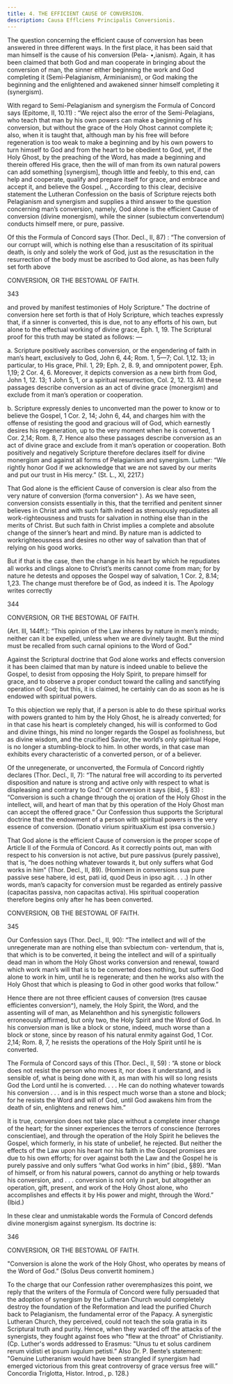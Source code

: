 ```yaml
---
title: 4. THE EFFICIENT CAUSE OF CONVERSION.
description: Causa Efflciens Principalis Conversionis.
---
```


The question concerning the efficient cause of conversion has been answered in three different ways. In the first place, it has been said that man himself is the cause of his conversion (Pela- •,ianism). Again, it has been claimed that both God and man cooperate in bringing about the conversion of man, the sinner either beginning the work and God completing it (Semi-Pelagianism, Arminianism), or God making the beginning and the enlightened and awakened sinner himself completing it (synergism). 

With regard to Semi-Pelagianism and synergism the Formula of Concord says (Epitome, II, 10.11) : “We reject also the error of the Semi-Pelagians, who teach that man by his own powers can make a beginning of his conversion, but without the grace of the Holy Ohost cannot complete it; also, when it is taught that, although man by his free will before regeneration is too weak to make a beginning and by his own powers to turn himself to God and from the heart to be obedient to God, yet, if the Holy Ghost, by the preaching of the Word, has made a beginning and therein offered His grace, then the will of man from its own natural powers can add something [synergism], though little and feebly, to this end, can help and cooperate, qualify and prepare itself for grace, and embrace and accept it, and believe the Gospel. ,, According to this clear, decisive statement the Lutheran Confession on the basis of Scripture rejects both Pelagianism and synergism and supplies a third answer to the question concerning man’s conversion, namely, Ood alone is the efficient Cause of conversion (divine monergism), while the sinner (subiectum convertendum) conducts himself mere, or pure, passive. 

Of this the Formula of Concord says (Thor. Decl., II, 87) : “The conversion of our corrupt will, which is nothing else than a resuscitation of its spiritual death, is only and solely the work of God, just as the resuscitation in the resurrection of the body must be ascribed to God alone, as has been fully set forth above 



CONVERSION, OR THE BESTOWAL OF FAITH. 


343 


and proved by manifest testimonies of Holy Scripture.” The doctrine of conversion here set forth is that of Holy Scripture, which teaches expressly that, if a sinner is converted, this is due, not to any efforts of his own, but alone to the effectual working of divine grace, Eph. 1, 19. The Scriptural proof for this truth may be stated as follows: — 

a. Scripture positively ascribes conversion, or the engendering of faith in man’s heart, exclusively to God, John 6, 44; Rom. 1, 5—7; Col. 1,12. 13; in particular, to His grace, Phil. 1, 29; Eph. 2, 8. 9, and omnipotent power, Eph. 1,19; 2 Cor. 4, 6. Moreover, it depicts conversion as a new birth from God, John 1, 12. 13; 1 John 5, 1, or a spiritual resurrection, Col. 2, 12. 13. All these passages describe conversion as an act of divine grace (monergism) and exclude from it man’s operation or cooperation. 

b. Scripture expressly denies to unconverted man the power to know or to believe the Gospel, 1 Cor. 2, 14; John 6, 44, and charges him with the offense of resisting the good and gracious will of God, which earnestly desires his regeneration, up to the very moment when he is converted, 1 Cor. 2,14; Rom. 8, 7. Hence also these passages describe conversion as an act of divine grace and exclude from it man’s operation or cooperation. Both positively and negatively Scripture therefore declares itself for divine monergism and against all forms of Pelagianism and synergism. Luther: “We rightly honor God if we acknowledge that we are not saved by our merits and put our trust in His mercy.” (St. L., XI, 2217.) 

That God alone is the efficient Cause of conversion is clear also from the very nature of conversion (forma conversion^ ). As we have seen, conversion consists essentially in this, that the terrified and penitent sinner believes in Christ and with such faith indeed as strenuously repudiates all work-righteousness and trusts for salvation in nothing else than in the merits of Christ. But such faith in Christ implies a complete and absolute change of the sinner’s heart and mind. By nature man is addicted to workrighteousness and desires no other way of salvation than that of relying on his good works. 

But if that is the case, then the change in his heart by which he repudiates all works and clings alone to Christ’s merits cannot come from man; for by nature he detests and opposes the Gospel way of salvation, 1 Cor. 2, 8.14; 1,23. The change must therefore be of God, as indeed it is. The Apology writes correctly 



344 


CONVERSION, OR THE BESTOWAL OF FAITH. 


(Art. Ill, 144ff.): “This opinion of the Law inheres by nature in men’s minds; neither can it be expelled, unless when we are divinely taught. But the mind must be recalled from such carnal opinions to the Word of God.” 

Against the Scriptural doctrine that God alone works and effects conversion it has been claimed that man by nature is indeed unable to believe the Gospel, to desist from opposing the Holy Spirit, to prepare himself for grace, and to observe a proper conduct toward the calling and sanctifying operation of God; but this, it is claimed, he certainly can do as soon as he is endowed with spiritual powers. 

To this objection we reply that, if a person is able to do these spiritual works with powers granted to him by the Holy Ghost, he is already converted; for in that case his heart is completely changed, his will is conformed to God and divine things, his mind no longer regards the Gospel as foolishness, but as divine wisdom, and the crucified Savior, the world’s only spiritual Hope, is no longer a stumbling-block to him. In other words, in that case man exhibits every characteristic of a converted person, or of a believer. 

Of the unregenerate, or unconverted, the Formula of Concord rightly declares (Thor. Decl., II, 7): “The natural free will according to its perverted disposition and nature is strong and active only with respect to what is displeasing and contrary to God.” Of conversion it says (ibid., § 83) : “Conversion is such a change through the oj oration of the Holy Ghost in the intellect, will, and heart of man that by this operation of the Holy Ghost man can accept the offered grace.” Our Confession thus supports the Scriptural doctrine that the endowment of a person with spiritual powers is the very essence of conversion. (Donatio virium spirituaXium est ipsa conversio.) 

That God alone is the efficient Cause of conversion is the proper scope of Article II of the Formula of Concord. As it correctly points out, man with respect to his conversion is not active, but pure passivus (purely passive), that is, “he does nothing whatever towards it, but only suffers what God works in him” (Thor. Decl., II, 89). (Hominem in conversions sua pure passive sese habere, id est, pati id, quod Deus in ipso agit. . . .) In other words, man’s capacity for conversion must be regarded as entirely passive (capacitas passiva, non capacitas activa). His spiritual cooperation therefore begins only after he has been converted. 



CONVERSION, OB THE BESTOWAL OF FAITH. 


345 


Our Confession says (Thor. Decl., II, 90): “The intellect and will of the unregenerate man are nothing else than svbiectum con- vertendum, that is, that which is to be converted, it being the intellect and will of a spiritually dead man in whom the Holy Ghost works conversion and renewal, toward which work man’s will that is to be converted does nothing, but suffers God alone to work in him, until he is regenerate; and then he works also with the Holy Ghost that which is pleasing to God in other good works that follow.” 

Hence there are not three efficient causes of conversion (tres causae efficientes conversion^), namely, the Holy Spirit, the Word, and the assenting will of man, as Melanehthon and his synergistic followers erroneously affirmed, but only two, the Holy Spirit and the Word of God. In his conversion man is like a block or stone, indeed, much worse than a block or stone, since by reason of his natural enmity against God, 1 Cor. 2,14; Rom. 8, 7, he resists the operations of the Holy Spirit until he is converted. 

The Formula of Concord says of this (Thor. Decl., II, 59) : “A stone or block does not resist the person who moves it, nor does it understand, and is sensible of, what is being done with it, as man with his will so long resists God the Lord until he is converted. . . . He can do nothing whatever towards his conversion . . . and is in this respect much worse than a stone and block; for he resists the Word and will of God, until God awakens him from the death of sin, enlightens and renews him.” 

It is true, conversion does not take place without a complete inner change of the heart; for the sinner experiences the terrors of conscience (terrores conscientiae), and through the operation of the Holy Spirit he believes the Gospel, which formerly, in his state of unbelief, he rejected. But neither the effects of the Law upon his heart nor his faith in the Gospel promises are due to his own efforts; for over against both the Law and the Gospel he is purely passive and only suffers “what God works in him” (ibid., §89). “Man of himself, or from his natural powers, cannot do anything or help towards his conversion, and . . . conversion is not only in part, but altogether an operation, gift, present, and work of the Holy Ghost alone, who accomplishes and effects it by His power and might, through the Word.” (Ibid.) 

In these clear and unmistakable words the Formula of Concord defends divine monergism against synergism. Its doctrine is: 



346 


CONVERSION, OR THE BESTOWAL OF FAITH. 


"Conversion is alone the work of the Holy Ghost, who operates by means of the Word of God.” (Solus Deus convertit hominem.) 

To the charge that our Confession rather overemphasizes this point, we reply that the writers of the Formula of Concord were fully persuaded that the adoption of synergism by the Lutheran Church would completely destroy the foundation of the Reformation and lead the purified Church back to Pelagianism, the fundamental error of the Papacy. A synergistic Lutheran Church, they perceived, could not teach the sola gratia in its Scriptural truth and purity. Hence, when they warded off the attacks of the synergists, they fought against foes who "flew at the throat” of Christianity. (Cp. Luther's words addressed to Erasmus: "Unus tu et solus cardinem rerum vidisti et ipsum iugulum petisti.” Also Dr. P. Bente’s statement: "Genuine Lutheranism would have been strangled if synergism had emerged victorious from this great controversy of grace versus free will.” Concordia Triglotta, Histor. Introd., p. 128.) 
